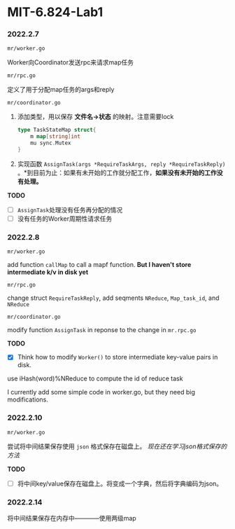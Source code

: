 # MIT-6.824-Lab1

### 2022.2.7

`mr/worker.go`

Worker向Coordinator发送rpc来请求map任务

`mr/rpc.go`

定义了用于分配map任务的args和reply

`mr/coordinator.go`

1. 添加类型，用以保存 **文件名→状态** 的映射。注意需要lock
    
    ```go
    type TaskStateMap struct{
    	m map[string]int
    	mu sync.Mutex
    }
    ```
    
2. 实现函数 `AssignTask(args *RequireTaskArgs, reply *RequireTaskReply)` 。*到目前为止：如果有未开始的工作就分配工作，**如果没有未开始的工作没有处理。**

**TODO**
- [ ] `AssignTask`处理没有任务再分配的情况
- [ ] 没有任务的Worker周期性请求任务

### 2022.2.8

`mr/worker.go`

add function `callMap` to call a mapf function. **But I haven't store intermediate k/v in disk yet**

`mr/rpc.go`

change struct `RequireTaskReply`, add seqments `NReduce`, `Map_task_id`, and `NReduce`

`mr/coordinator.go`

modify function `AssignTask` in reponse to the change in `mr.rpc.go`

**TODO**

- [x]  Think how
to modify `Worker()` to store intermediate key-value pairs in disk.

use iHash(word)%NReduce to compute the id of reduce task

I currently add some simple code in worker.go, but they need big modifications.

### 2022.2.10

`mr/worker.go`

尝试将中间结果保存使用 `json` 格式保存在磁盘上。 *现在还在学习json格式保存的方法*

**TODO**

- [ ] 将中间key/value保存在磁盘上。将变成一个字典，然后将字典编码为json。

### 2022.2.14

将中间结果保存在内存中————使用两级map